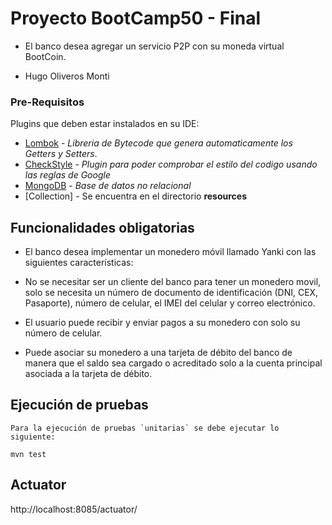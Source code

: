 # Proyecto BootCamp50 - Final

* El banco desea agregar un servicio P2P con su moneda virtual BootCoin.

* Hugo Oliveros Monti


### Pre-Requisitos

Plugins que deben estar instalados en su IDE:
* [Lombok](http://projectlombok.org/) - *Libreria de Bytecode que genera automaticamente los Getters y Setters*.
* [CheckStyle](http://www.checkstyle.com/) - *Plugin para poder comprobar el estilo del codigo usando las reglas de Google*
* [MongoDB](http://www.checkstyle.com/) - *Base de datos no relacional*
* [Collection]  - Se encuentra en el directorio **resources**


## Funcionalidades obligatorias

* El banco desea implementar un monedero móvil llamado Yanki con las siguientes características:

* No se necesitar ser un cliente del banco para tener un monedero movil, solo se necesita un número de documento de identificación (DNI, CEX, Pasaporte), número de celular, el IMEI del celular y correo electrónico.

* El usuario puede recibir y enviar pagos a su monedero con solo su número de celular.

* Puede asociar su monedero a una tarjeta de débito del banco de manera que el saldo sea cargado o acreditado solo a la cuenta principal asociada a la tarjeta de débito.

## Ejecución de pruebas

    Para la ejecución de pruebas `unitarias` se debe ejecutar lo siguiente:

    mvn test


Actuator
-
http://localhost:8085/actuator/

